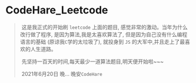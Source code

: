 # CodeHare_Leetcode

> ​		这是我正式的开始刷 `leetcode` 上面的题目, 感觉非常的激动。当年为什么改行做了程序, 是因为算法,我是太喜欢算法了, 但是因为自己没有什么编程语言的基础 (原谅我`C`学的太垃圾了), 就投身到 `JS` 的大军中,并且走上了最喜欢的人生道路。
>
> ​		先坚持一百天的时间,每天最少一道算法题目,明天便开始啦~~~
>
> ​		2021年6月20日 晚...  晚安`CodeHare`
